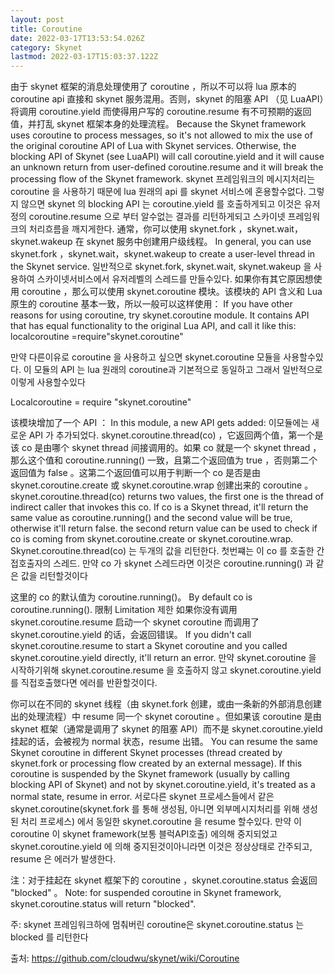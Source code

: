 ```yaml
---
layout: post
title: Coroutine
date: 2022-03-17T13:53:54.026Z
category: Skynet
lastmod: 2022-03-17T15:03:37.122Z
---
```


由于 skynet 框架的消息处理使用了 coroutine ，所以不可以将 lua 原本的 coroutine api 直接和 skynet 服务混用。否则，skynet 的阻塞 API （见 LuaAPI）将调用 coroutine.yield 而使得用户写的 coroutine.resume 有不可预期的返回值，并打乱 skynet 框架本身的处理流程。
Because the Skynet framework uses coroutine to process messages, so it's not allowed to mix the use of the original coroutine API of Lua with Skynet services. Otherwise, the blocking API of Skynet (see LuaAPI) will call coroutine.yield and it will cause an unknown return from user-defined coroutine.resume and it will break the processing flow of the Skynet framework.
skynet 프레임워크의 메시지처리는 coroutine 을 사용하기 때문에 lua 원래의 api 를 skynet 서비스에 혼용할수없다.  그렇지 않으면 skynet 의 blocking API 는 coroutine.yield 를 호출하게되고 이것은 유저정의 coroutine.resume 으로 부터 알수없는 결과를 리턴하게되고 스카이넷 프레임워크의 처리흐름을 깨지게한다.
通常，你可以使用 skynet.fork ，skynet.wait，skynet.wakeup 在 skynet 服务中创建用户级线程。
In general, you can use skynet.fork ，skynet.wait，skynet.wakeup to create a user-level thread in the Skynet service.
일반적으로 skynet.fork, skynet.wait, skynet.wakeup 을 사용하여 스카이넷서비스에서 유저레벨의 스레드를 만들수있다.
如果你有其它原因想使用 coroutine ，那么可以使用 skynet.coroutine 模块。该模块的 API 含义和 Lua 原生的 coroutine 基本一致，所以一般可以这样使用：
If you have other reasons for using coroutine, try skynet.coroutine module. It contains API that has equal functionality to the original Lua API, and call it like this:
localcoroutine =require"skynet.coroutine"

만약 다른이유로 coroutine 을 사용하고 싶으면 skynet.coroutine 모듈을 사용할수있다. 이 모듈의 API 는 lua 원래의 coroutine과 기본적으로 동일하고 그래서 일반적으로 이렇게 사용할수있다

Localcoroutine = require "skynet.coroutine"

该模块增加了一个 API ：
In this module, a new API gets added:
이모듈에는 새로운 API 가 추가되었다.
skynet.coroutine.thread(co) ，它返回两个值，第一个是该 co 是由哪个 skynet thread 间接调用的。如果 co 就是一个 skynet thread ，那么这个值和 coroutine.running() 一致，且第二个返回值为 true ，否则第二个返回值为 false 。这第二个返回值可以用于判断一个 co 是否是由 skynet.coroutine.create 或 skynet.coroutine.wrap 创建出来的 coroutine 。
skynet.coroutine.thread(co) returns two values, the first one is the thread of indirect caller that invokes this co. If co is a Skynet thread, it'll return the same value as coroutine.running() and the second value will be true, otherwise it'll return false. the second return value can be used to check if co is coming from skynet.coroutine.create or skynet.coroutine.wrap.
Skynet.coroutine.thread(co) 는 두개의 값을 리턴한다. 첫번쨰는 이 co 를 호출한 간접호출자의 스레드. 만약 co 가 skynet 스레드라면 이것은 coroutine.running() 과 같은 값을 리턴할것이다 

这里的 co 的默认值为 coroutine.running()。
By default co is coroutine.running().
限制 Limitation
제한
如果你没有调用 skynet.coroutine.resume 启动一个 skynet coroutine 而调用了 skynet.coroutine.yield 的话，会返回错误。
If you didn't call skynet.coroutine.resume to start a Skynet coroutine and you called skynet.coroutine.yield directly, it'll return an error.
만약 skynet.coroutine 을 시작하기위해 skynet.coroutine.resume 을 호출하지 않고 skynet.coroutine.yield 를 직접호출했다면 에러를 반환할것이다.

你可以在不同的 skynet 线程（由 skynet.fork 创建，或由一条新的外部消息创建出的处理流程）中 resume 同一个 skynet coroutine 。但如果该 coroutine 是由 skynet 框架（通常是调用了 skynet 的阻塞 API）而不是 skynet.coroutine.yield 挂起的话，会被视为 normal 状态，resume 出错。
You can resume the same Skynet coroutine in different Skynet processes (thread created by skynet.fork or processing flow created by an external message). If this coroutine is suspended by the Skynet framework (usually by calling blocking API of Skynet) and not by skynet.coroutine.yield, it's treated as a normal state, resume in error.
서로다른 skynet 프로세스들에서 같은 skynet.coroutine(skynet.fork 를 통해 생성됨, 아니면 외부메시지처리를 위해 생성된 처리 프로세스) 에서 동일한 skynet.coroutine 을 resume 할수있다.
만약 이 coroutine 이 skynet framework(보통 블럭API호출) 에의해 중지되었고 skynet.coroutine.yield 에 의해 중지된것이아니라면 이것은 정상상태로 간주되고, resume 은 에러가 발생한다.


注：对于挂起在 skynet 框架下的 coroutine ，skynet.coroutine.status 会返回 "blocked" 。
Note: for suspended coroutine in Skynet framework, skynet.coroutine.status will return "blocked".

주:  skynet 프레임워크하에 멈춰버린 coroutine은 skynet.coroutine.status 는 blocked 를 리턴한다


출처: <https://github.com/cloudwu/skynet/wiki/Coroutine> 
